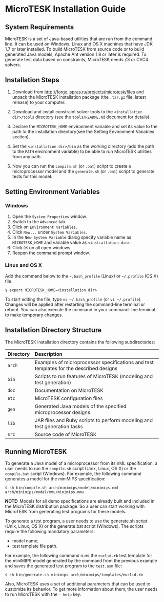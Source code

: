 # MicroTESK Installation Guide

## System Requirements

MicroTESK is a set of Java-based utilities that are run from the command line.
It can be used on Windows, Linux and OS X machines that have JDK 1.7 or later installed.
To build MicroTESK from source code or to build generated Java models,
Apache Ant version 1.8 or later is required.
To generate test data based on constraints, MicroTESK needs Z3 or CVC4 solvers.

## Installation Steps

1. Download from http://forge.ispras.ru/projects/microtesk/files and unpack the MicroTESK
   installation package (the `.tar.gz` file, latest release) to your computer.

2. Download and install constraint solver tools to the `<installation dir>/tools` directory
   (see the `tools/README.md` document for details).

3. Declare the `MICROTESK_HOME` environment variable and set its value to the path to the
   installation directory(see the Setting Environment Variables section).

4. Set the `<installation dir>/bin` as the working directory (add the path to the `PATH`
  environment variable) to be able to run MicroTESK utilities from any path.

5. Now you can run the `compile.sh` (or `.bat`) script to create a microprocessor model
   and the `generate.sh` (or `.bat`) script to generate tests for this model.

## Setting Environment Variables

### Windows

1. Open the `System Properties` window.
2. Switch to the `Advanced` tab.
3. Click on `Environment Variables`.
4. Click `New...` under `System Variables`.
5. In the `New System Variable` dialog specify variable name as `MICROTESK_HOME` and variable value
   as `<instrallation dir>`.
6. Click `OK` on all open windows.
7. Reopen the command prompt window.

### Linux and OS X

Add the command below to the `~.bash_profile` (Linux) or `~/.profile` (OS X) file:

```
$ export MICROTESK_HOME=<installation dir>
```

To start editing the file, type `vi ~/.bash_profile` (or `vi ~/.profile`).
Changes will be applied after restarting the command-line terminal or reboot.
You can also execute the command in your command-line terminal to make temporary changes.

## Installation Directory Structure

The MicroTESK installation directory contains the following subdirectories:



| Directory | Description |
| :-------- | :-----------|
| `arch` | Examples of microprocessor specifications and test templates for the described designs |
| `bin`  | Scripts to run features of MicroTESK (modeling and test generation)                    |
| `doc`  | Documentation on MicroTESK                                                             |
| `etc`  | MicroTESK configuration files                                                          |
| `gen`  | Generated Java models of the specified microprocessor designs                          |
| `lib`  | JAR files and Ruby scripts to perform modeling and test generation tasks               |
| `src`  | Source code of MicroTESK                                                               |

## Running MicroTESK

To generate a Java model of a microprocessor from its nML specification, a user needs to run the
`compile.sh` script (Unix, Linux, OS X) or the `compile.bat` script (Windows).
For example, the following command generates a model for the miniMIPS specification:

```
$ sh bin/compile.sh arch/minimips/model/minimips.nml arch/minimips/model/mmu/minimips.mmu
```

**NOTE:** Models for all demo specifications are already built and included in the MicroTESK
distribution package.
So a user can start working with MicroTESK from generating test programs for these models.

To generate a test program, a user needs to use the generate.sh script (Unix,
Linux, OS X) or the generate.bat script (Windows). The scripts require the
following mandatory parameters:

* model name;
* test template file path.

For example, the following command runs the `euclid.rb` test template for the miniMIPS model
generated by the command from the previous example and saves the generated test program to the
`test.asm` file:

```
$ sh bin/generate.sh minimips arch/minimips/templates/euclid.rb
```

Also, MicroTESK uses a set of additional parameters that can be used to customize its behavior.
To get more information about them, the user needs to run MicroTESK with the `--help` key.
